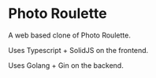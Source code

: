 # Photo Roulette

A web based clone of Photo Roulette.

Uses Typescript + SolidJS on the frontend.

Uses Golang + Gin on the backend.
